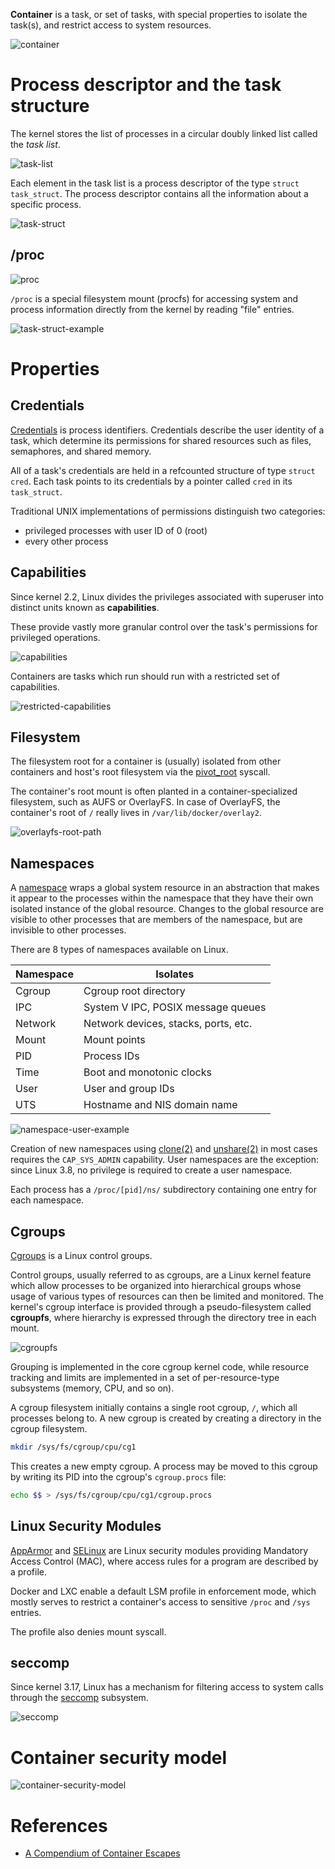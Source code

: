 **Container** is a task, or set of tasks, with special properties to isolate the task(s), and restrict access to system resources.

![container](img/container.png)

# Process descriptor and the task structure

The kernel stores the list of processes in a circular doubly linked list called the _task list_.

![task-list](img/task-list.png)

Each element in the task list is a process descriptor of the type `struct task_struct`. The process descriptor contains all the information about a specific process.

![task-struct](img/task-struct.png)

## /proc

![proc](https://drawings.jvns.ca/drawings/proc.jpeg)

`/proc` is a special filesystem mount (procfs) for accessing system and process information directly from the kernel by reading "file" entries.

![task-struct-example](img/task-struct-example.png)

# Properties

## Credentials

[Credentials](https://man7.org/linux/man-pages/man7/credentials.7.html) is process identifiers. Credentials describe the user identity of a task, which determine its permissions for shared resources such as files, semaphores, and shared memory.

All of a task's credentials are held in a refcounted structure of type `struct cred`. Each task points to its credentials by a pointer called `cred` in its `task_struct`.

Traditional UNIX implementations of permissions distinguish two categories:
- privileged processes with user ID of 0 (root)
- every other process

## Capabilities

Since kernel 2.2, Linux divides the privileges associated with superuser into distinct units known as **capabilities**.

These provide vastly more granular control over the task's permissions for privileged operations.

![capabilities](img/capabilities.png) 

Containers are tasks which run should run with a restricted set of capabilities.

![restricted-capabilities](img/restricted-capabilities.png)

## Filesystem

The filesystem root for a container is (usually) isolated from other containers and host's root filesystem via the [pivot_root](https://man7.org/linux/man-pages/man2/pivot_root.2.html) syscall.

The container's root mount is often planted in a container-specialized filesystem, such as AUFS or OverlayFS. In case of OverlayFS, the container's root of `/` really lives in `/var/lib/docker/overlay2`.

![overlayfs-root-path](img/overlayfs-root-path.png)

## Namespaces

A [namespace](https://man7.org/linux/man-pages/man7/namespaces.7.html) wraps a global system resource in an abstraction that makes it appear to the processes within the namespace that they have their own isolated instance of the global resource. Changes to the global resource are visible to other processes that are members of the namespace, but are invisible to other processes.

There are 8 types of namespaces available on Linux.

| Namespace | Isolates |
| --- | --- |
| Cgroup | Cgroup root directory |
| IPC | System V IPC, POSIX message queues |
| Network | Network devices, stacks, ports, etc. |
| Mount | Mount points |
| PID | Process IDs |
| Time | Boot and monotonic clocks |
| User | User and group IDs |
| UTS | Hostname and NIS domain name |

![namespace-user-example](img/namespace-user-example.png)

Creation of new namespaces using [clone(2)](https://man7.org/linux/man-pages/man2/clone.2.html) and [unshare(2)](https://man7.org/linux/man-pages/man2/unshare.2.html) in most cases requires the `CAP_SYS_ADMIN` capability.  User namespaces are the exception: since Linux 3.8, no privilege is required to create a user namespace.

Each process has a `/proc/[pid]/ns/` subdirectory containing one entry for each namespace.

## Cgroups

[Cgroups](https://man7.org/linux/man-pages/man7/cgroups.7.html) is a Linux control groups.

Control groups, usually referred to as cgroups, are a Linux kernel feature which allow processes to be organized into hierarchical groups whose usage of various types of resources can then be limited and monitored. The kernel's cgroup interface is provided through a pseudo-filesystem called **cgroupfs**, where hierarchy is expressed through the directory tree in each mount.

![cgroupfs](img/cgroupfs.png)

Grouping is implemented in the core cgroup kernel code, while resource tracking and limits are implemented in a set of per-resource-type subsystems (memory, CPU, and so on).

A cgroup filesystem initially contains a single root cgroup, `/`, which all processes belong to. A new cgroup is created by creating a directory in the cgroup filesystem.

```bash
mkdir /sys/fs/cgroup/cpu/cg1
```
           
This creates a new empty cgroup. A process may be moved to this cgroup by writing its PID into the cgroup's `cgroup.procs` file:

```bash
echo $$ > /sys/fs/cgroup/cpu/cg1/cgroup.procs
```

## Linux Security Modules

[AppArmor](https://apparmor.net/) and [SELinux](https://www.redhat.com/en/topics/linux/what-is-selinux) are Linux security modules providing Mandatory Access Control (MAC), where access rules for a program are described by a profile.

Docker and LXC enable a default LSM profile in enforcement mode, which mostly serves to restrict a container's access to sensitive `/proc` and `/sys` entries.

The profile also denies mount syscall.

## seccomp

Since kernel 3.17, Linux has a mechanism for filtering access to system calls through the [seccomp](https://man7.org/linux/man-pages/man2/seccomp.2.html) subsystem. 

![seccomp](img/seccomp.png)

# Container security model

![container-security-model](img/container-security-model.png)

# References

- [A Compendium of Container Escapes](https://capsule8.com/assets/ug/us-19-Edwards-Compendium-Of-Container-Escapes.pdf)
